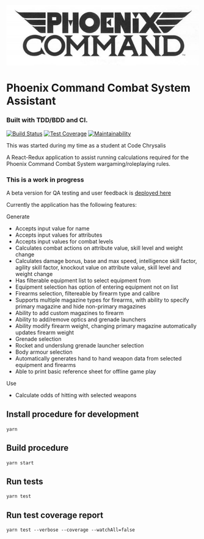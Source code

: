 ![PCCS Logo](/public/pccsBnW.png)

# Phoenix Command Combat System Assistant

### Built with TDD/BDD and CI.
[![Build Status](https://travis-ci.org/mp40/PCCS-Helper.png?branch=master)](https://travis-ci.org/mp40/PCCS-Helper)
[![Test Coverage](https://api.codeclimate.com/v1/badges/e80706684ebcb24309e8/test_coverage)](https://codeclimate.com/github/mp40/PCCS-Helper/test_coverage)
[![Maintainability](https://api.codeclimate.com/v1/badges/e80706684ebcb24309e8/maintainability)](https://codeclimate.com/github/mp40/PCCS-Helper/maintainability)

This was started during my time as a student at Code Chrysalis

A React-Redux application to assist running calculations required for the Phoenix Command Combat System wargaming/roleplaying rules.

### This is a work in progress
A beta version for QA testing and user feedback is [deployed here](https://pccs-helper.vercel.app)<br>

Currently the application has the following features:

Generate 
- Accepts input value for name
- Accepts input values for attributes
- Accepts input values for combat levels
- Calculates combat actions on attribute value, skill level and weight change
- Calculates damage bonus, base and max speed, intelligence skill factor, agility skill factor, knockout value on attribute value, skill level and weight change
- Has filterable equipment list to select equipment from
- Equipment selection has option of entering equipment not on list
- Firearms selection, filtereable by firearm type and calibre
- Supports multiple magazine types for firearms, with ability to specify primary magazine and hide non-primary magazines
- Ability to add custom magazines to firearm
- Ability to add/remove optics and grenade launchers
- Ability modify firearm weight, changing primary magazine automatically updates firearm weight
- Grenade selection
- Rocket and underslung grenade launcher selection
- Body armour selection
- Automatically generates hand to hand weapon data from selected equipment and firearms
- Able to print basic reference sheet for offline game play

Use
- Calculate odds of hitting with selected weapons

## Install procedure for development

```
yarn
```

## Build procedure

```
yarn start
```

## Run tests

```
yarn test
```

## Run test coverage report

```
yarn test --verbose --coverage --watchAll=false
```
